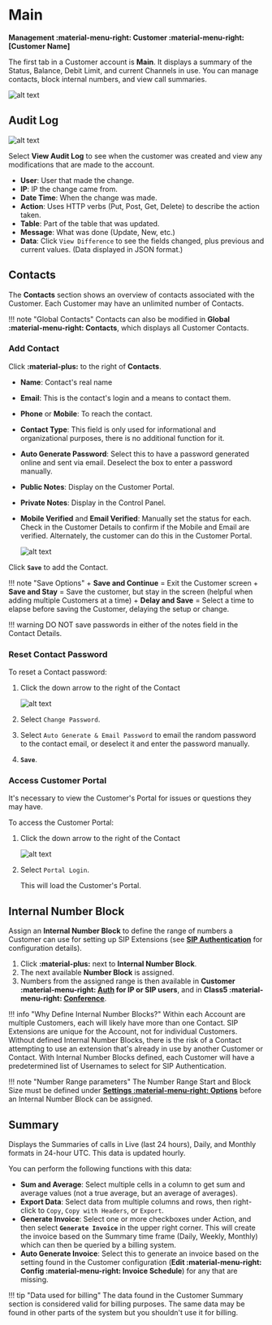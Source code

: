 # Main
**Management :material-menu-right: Customer :material-menu-right: [Customer Name]**

The first tab in a Customer account is **Main**. It displays a summary of the Status, Balance, Debit Limit, and current Channels in use. You can manage contacts, block internal numbers, and view call summaries.

![alt text][cust-main]

## Audit Log
![alt text][audit-log]

Select **View Audit Log** to see when the customer was created and view any modifications that are made to the account. 

* **User**: User that made the change.
* **IP**: IP the change came from.
* **Date Time**: When the change was made.
* **Action**: Uses HTTP verbs (Put, Post, Get, Delete) to describe the action taken.
* **Table**: Part of the table that was updated. 
* **Message**: What was done (Update, New, etc.)
* **Data**: Click `View Difference` to see the fields changed, plus previous and current values. (Data displayed in JSON format.)

## Contacts
The **Contacts** section shows an overview of contacts associated with the Customer. Each Customer may have an unlimited number of Contacts.  

!!! note "Global Contacts"
    Contacts can also be modified in **Global :material-menu-right: Contacts**, which displays all Customer Contacts.

### Add Contact
Click **:material-plus:** to the right of **Contacts**.

+ **Name**: Contact's real name
+ **Email**: This is the contact's login and a means to contact them. 
+ **Phone** or **Mobile**: To reach the contact. 
+ **Contact Type**: This field is only used for informational and organizational purposes, there is no additional function for it. 
+ **Auto Generate Password**: Select this to have a password generated online and sent via email. Deselect the box to enter a password manually.
+ **Public Notes**: Display on the Customer Portal. 
+ **Private Notes**: Display in the Control Panel.
+ **Mobile Verified** and **Email Verified**: Manually set the status for each. Check in the Customer Details to confirm if the Mobile and Email are verified. Alternately, the customer can do this in the Customer Portal.

    ![alt text][main-tab]

Click **`Save`** to add the Contact.

!!! note "Save Options"
    + **Save and Continue** = Exit the Customer screen
    + **Save and Stay** = Save the customer, but stay in the screen (helpful when adding multiple Customers at a time)
    + **Delay and Save** = Select a time to elapse before saving the Customer, delaying the setup or change. 

!!! warning 
    DO NOT save passwords in either of the notes field in the Contact Details.

### Reset Contact Password

To reset a Contact password:

1. Click the down arrow to the right of the Contact

    ![alt text][reset-password]

2. Select `Change Password`.
3. Select `Auto Generate & Email Password` to email the random password to the contact email, or deselect it and enter the password manually.
3. **`Save`**.

### Access Customer Portal
It's necessary to view the Customer's Portal for issues or questions they may have. 

To access the Customer Portal:

1. Click the down arrow to the right of the Contact

    ![alt text][reset-password]

2. Select `Portal Login`.
   
   This will load the Customer's Portal. 

## Internal Number Block
Assign an **Internal Number Block** to define the range of numbers a Customer can use for setting up SIP Extensions (see [**SIP Authentication**](https://docs.connexcs.com/customer/auth/#sip-user-authentication) for configuration details). 

1. Click **:material-plus:** next to **Internal Number Block**.
2. The next available **Number Block** is assigned.
3. Numbers from the assigned range is then available in **Customer :material-menu-right: [Auth](/customer/auth/) for IP or SIP users**, and in **Class5 :material-menu-right: [Conference](/class5/creating-conference/)**.

!!! info "Why Define Internal Number Blocks?"
    Within each Account are multiple Customers, each will likely have more than one Contact. SIP Extensions are unique for the Account, not for individual Customers. Without defined Internal Number Blocks, there is the risk of a Contact attempting to use an extension that's already in use by another Customer or Contact. With Internal Number Blocks defined, each Customer will have a predetermined list of Usernames to select for SIP Authentication. 

!!! note "Number Range parameters"
    The Number Range Start and Block Size must be defined under [**Settings :material-menu-right: Options**](https://docs.connexcs.com/setup/settings/options/) before an Internal Number Block can be assigned. 
    
## Summary
Displays the Summaries of calls in Live (last 24 hours), Daily, and Monthly formats in 24-hour UTC. This data is updated hourly. 

You can perform the following functions with this data:

+ **Sum and Average**: Select multiple cells in a column to get sum and average values (not a true average, but an average of averages).
+ **Export Data**: Select data from multiple columns and rows, then right-click to `Copy`, `Copy with Headers`, or `Export`.
+ **Generate Invoice**: Select one or more checkboxes under Action, and then select **`Generate Invoice`** in the upper right corner. This will create the invoice based on the Summary time frame (Daily, Weekly, Monthly) which can then be queried by a billing system. 
+ **Auto Generate Invoice**: Select this to generate an invoice based on the setting found in the Customer configuration (**Edit :material-menu-right: Config :material-menu-right: Invoice Schedule**) for any that are missing.  

!!! tip "Data used for billing"
    The data found in the Customer Summary section is considered valid for billing purposes. The same data may be found in other parts of the system but you shouldn't use it for billing.

[cust-main]: /customer/img/cust-main.png "Customer Main"
[audit-log]: /customer/img/audit-log.png "Audit Log"
[reset-password]: /customer/img/reset-password.png "Reset Password"
[main-tab]: /customer/img/41.png "Contact Details"
<!--stackedit_data:
eyJoaXN0b3J5IjpbLTE0OTQ4Nzc3MzNdfQ==
-->